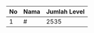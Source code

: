 | No | Nama            | Jumlah Level |
|----|-----------------|--------------|
| 1  | #    |    2535        |
